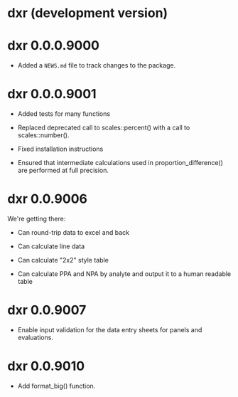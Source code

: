 # dxr (development version)

# dxr 0.0.0.9000

* Added a `NEWS.md` file to track changes to the package.

# dxr 0.0.0.9001

* Added tests for many functions

* Replaced deprecated call to scales::percent() with a call to scales::number().

* Fixed installation instructions

* Ensured that intermediate calculations used in proportion_difference() are 
  performed at full precision. 
  
# dxr 0.0.9006

We're getting there: 

* Can round-trip data to excel and back

* Can calculate line data

* Can calculate "2x2" style table

* Can calculate PPA and NPA by analyte and output it to a human readable table

# dxr 0.0.9007

* Enable input validation for the data entry sheets for panels and evaluations.

# dxr 0.0.9010

* Add format_big() function. 
